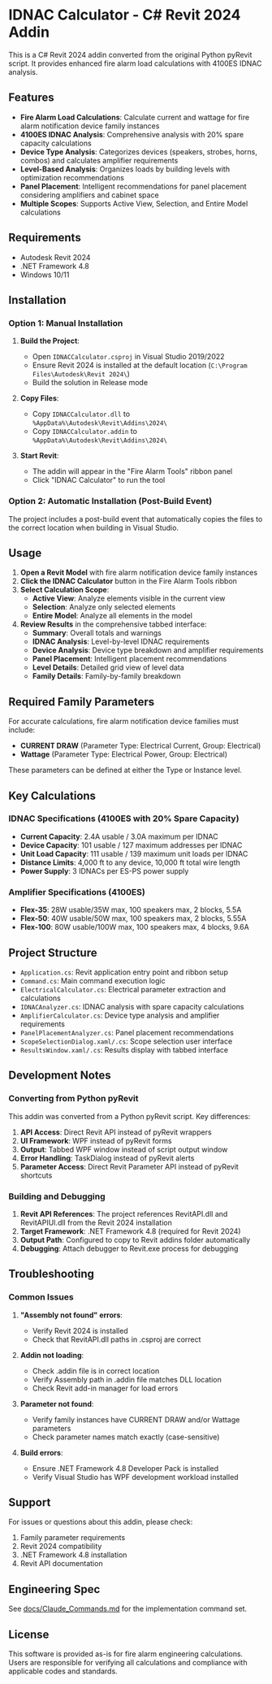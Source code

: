 # IDNAC Calculator - C# Revit 2024 Addin

This is a C# Revit 2024 addin converted from the original Python pyRevit script. It provides enhanced fire alarm load calculations with 4100ES IDNAC analysis.

## Features

- **Fire Alarm Load Calculations**: Calculate current and wattage for fire alarm notification device family instances
- **4100ES IDNAC Analysis**: Comprehensive analysis with 20% spare capacity calculations
- **Device Type Analysis**: Categorizes devices (speakers, strobes, horns, combos) and calculates amplifier requirements
- **Level-Based Analysis**: Organizes loads by building levels with optimization recommendations
- **Panel Placement**: Intelligent recommendations for panel placement considering amplifiers and cabinet space
- **Multiple Scopes**: Supports Active View, Selection, and Entire Model calculations

## Requirements

- Autodesk Revit 2024
- .NET Framework 4.8
- Windows 10/11

## Installation

### Option 1: Manual Installation

1. **Build the Project**:
   - Open `IDNACCalculator.csproj` in Visual Studio 2019/2022
   - Ensure Revit 2024 is installed at the default location (`C:\Program Files\Autodesk\Revit 2024\`)
   - Build the solution in Release mode

2. **Copy Files**:
   - Copy `IDNACCalculator.dll` to `%AppData%\Autodesk\Revit\Addins\2024\`
   - Copy `IDNACCalculator.addin` to `%AppData%\Autodesk\Revit\Addins\2024\`

3. **Start Revit**:
   - The addin will appear in the "Fire Alarm Tools" ribbon panel
   - Click "IDNAC Calculator" to run the tool

### Option 2: Automatic Installation (Post-Build Event)

The project includes a post-build event that automatically copies the files to the correct location when building in Visual Studio.

## Usage

1. **Open a Revit Model** with fire alarm notification device family instances
2. **Click the IDNAC Calculator** button in the Fire Alarm Tools ribbon
3. **Select Calculation Scope**:
   - **Active View**: Analyze elements visible in the current view
   - **Selection**: Analyze only selected elements
   - **Entire Model**: Analyze all elements in the model
4. **Review Results** in the comprehensive tabbed interface:
   - **Summary**: Overall totals and warnings
   - **IDNAC Analysis**: Level-by-level IDNAC requirements
   - **Device Analysis**: Device type breakdown and amplifier requirements
   - **Panel Placement**: Intelligent placement recommendations
   - **Level Details**: Detailed grid view of level data
   - **Family Details**: Family-by-family breakdown

## Required Family Parameters

For accurate calculations, fire alarm notification device families must include:

- **CURRENT DRAW** (Parameter Type: Electrical Current, Group: Electrical)
- **Wattage** (Parameter Type: Electrical Power, Group: Electrical)

These parameters can be defined at either the Type or Instance level.

## Key Calculations

### IDNAC Specifications (4100ES with 20% Spare Capacity)
- **Current Capacity**: 2.4A usable / 3.0A maximum per IDNAC
- **Device Capacity**: 101 usable / 127 maximum addresses per IDNAC
- **Unit Load Capacity**: 111 usable / 139 maximum unit loads per IDNAC
- **Distance Limits**: 4,000 ft to any device, 10,000 ft total wire length
- **Power Supply**: 3 IDNACs per ES-PS power supply

### Amplifier Specifications (4100ES)
- **Flex-35**: 28W usable/35W max, 100 speakers max, 2 blocks, 5.5A
- **Flex-50**: 40W usable/50W max, 100 speakers max, 2 blocks, 5.55A  
- **Flex-100**: 80W usable/100W max, 100 speakers max, 4 blocks, 9.6A

## Project Structure

- `Application.cs`: Revit application entry point and ribbon setup
- `Command.cs`: Main command execution logic
- `ElectricalCalculator.cs`: Electrical parameter extraction and calculations
- `IDNACAnalyzer.cs`: IDNAC analysis with spare capacity calculations
- `AmplifierCalculator.cs`: Device type analysis and amplifier requirements
- `PanelPlacementAnalyzer.cs`: Panel placement recommendations
- `ScopeSelectionDialog.xaml/.cs`: Scope selection user interface
- `ResultsWindow.xaml/.cs`: Results display with tabbed interface

## Development Notes

### Converting from Python pyRevit

This addin was converted from a Python pyRevit script. Key differences:

1. **API Access**: Direct Revit API instead of pyRevit wrappers
2. **UI Framework**: WPF instead of pyRevit forms
3. **Output**: Tabbed WPF window instead of script output window
4. **Error Handling**: TaskDialog instead of pyRevit alerts
5. **Parameter Access**: Direct Revit Parameter API instead of pyRevit shortcuts

### Building and Debugging

1. **Revit API References**: The project references RevitAPI.dll and RevitAPIUI.dll from the Revit 2024 installation
2. **Target Framework**: .NET Framework 4.8 (required for Revit 2024)
3. **Output Path**: Configured to copy to Revit addins folder automatically
4. **Debugging**: Attach debugger to Revit.exe process for debugging

## Troubleshooting

### Common Issues

1. **"Assembly not found" errors**:
   - Verify Revit 2024 is installed
   - Check that RevitAPI.dll paths in .csproj are correct

2. **Addin not loading**:
   - Check .addin file is in correct location
   - Verify Assembly path in .addin file matches DLL location
   - Check Revit add-in manager for load errors

3. **Parameter not found**:
   - Verify family instances have CURRENT DRAW and/or Wattage parameters
   - Check parameter names match exactly (case-sensitive)

4. **Build errors**:
   - Ensure .NET Framework 4.8 Developer Pack is installed
   - Verify Visual Studio has WPF development workload installed

## Support

For issues or questions about this addin, please check:
1. Family parameter requirements
2. Revit 2024 compatibility
3. .NET Framework 4.8 installation
4. Revit API documentation

## Engineering Spec
See [docs/Claude_Commands.md](docs/Claude_Commands.md) for the implementation command set.

## License

This software is provided as-is for fire alarm engineering calculations. Users are responsible for verifying all calculations and compliance with applicable codes and standards.